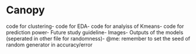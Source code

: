 # Canopy
code for clustering-
code for EDA-
code for analyiss of Kmeans-
code for prediction power-
Future study guideline-
Images-
Outputs of the models (seperated in other file for randomness)-
@me: remember to set the seed of random generator in accuracy/error
